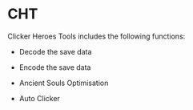 # CHT
Clicker Heroes Tools includes the following functions:
  
- Decode the save data
 
- Encode the save data

- Ancient Souls Optimisation

- Auto Clicker
